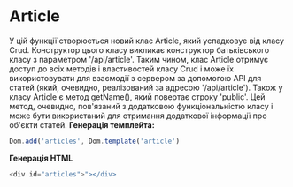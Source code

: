 # Article
У цій функції створюється новий клас Article, який успадковує від класу Crud. Конструктор цього класу викликає конструктор батьківського класу з параметром '/api/article'. Таким чином, клас Article отримує доступ до всіх методів і властивостей класу Crud і може їх використовувати для взаємодії з сервером за допомогою API для статей (який, очевидно, реалізований за адресою '/api/article'). 
Також у класу Article є метод getName(), який повертає строку 'public'. Цей метод, очевидно, пов'язаний з додатковою функціональністю класу і може бути використаний для отримання додаткової інформації про об'єкти статей.
**Генерація темплейта:**
```javascript
Dom.add('articles', Dom.template('article')
```
**Генерація HTML**
```javascript
<div id="articles">"></div>
```
